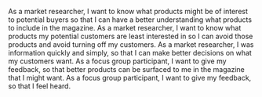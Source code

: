 As a market researcher, I want to know what products might be of interest to potential buyers so that I can have a better understanding what products to include in the magazine.
As a market researcher, I want to know what products my potential customers are least interested in so I can avoid those products and avoid turning off my customers.
As a market researcher, I was information quickly and simply, so that I can make better decisions on what my customers want.
As a focus group participant, I want to give my feedback, so that better products can be surfaced to me in the magazine that I might want.
As a focus group participant, I want to give my feedback, so that I feel heard.